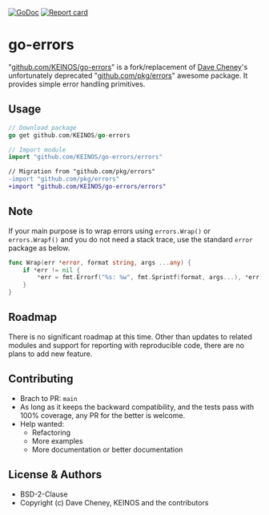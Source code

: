 [![GoDoc](https://godoc.org/github.com/KEINOS/go-errors?status.svg)](http://godoc.org/github.com/KEINOS/go-errors)
[![Report card](https://goreportcard.com/badge/github.com/KEINOS/go-errors)](https://goreportcard.com/report/github.com/KEINOS/go-errors)

# go-errors

"[github.com/KEINOS/go-errors](https://github.com/KEINOS/go-errors)" is a fork/replacement of [Dave Cheney](https://github.com/davecheney)'s unfortunately deprecated "[github.com/pkg/errors](https://github.com/pkg/errors)" awesome package. It provides simple error handling primitives.

## Usage

```go
// Download package
go get github.com/KEINOS/go-errors
```

```go
// Import module
import "github.com/KEINOS/go-errors/errors"
```

```diff
// Migration from "github.com/pkg/errors"
-import "github.com/pkg/errors"
+import "github.com/KEINOS/go-errors/errors"
```

## Note

If your main purpose is to wrap errors using `errors.Wrap()` or `errors.Wrapf()` and you do not need a stack trace, use the standard `error` package as below.

```go
func Wrap(err *error, format string, args ...any) {
    if *err != nil {
        *err = fmt.Errorf("%s: %w", fmt.Sprintf(format, args...), *err)
    }
}
```

## Roadmap

There is no significant roadmap at this time. Other than updates to related modules and support for reporting with reproducible code, there are no plans to add new feature.

## Contributing

- Brach to PR: `main`
- As long as it keeps the backward compatibility, and the tests pass with 100% coverage, any PR for the better is welcome.
- Help wanted:
  - Refactoring
  - More examples
  - More documentation or better documentation

## License & Authors

- BSD-2-Clause
- Copyright (c) Dave Cheney, KEINOS and the contributors
